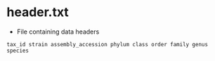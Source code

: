 # header.txt

- File containing data headers

``` tax_id strain assembly_accession phylum class order family genus species ```
